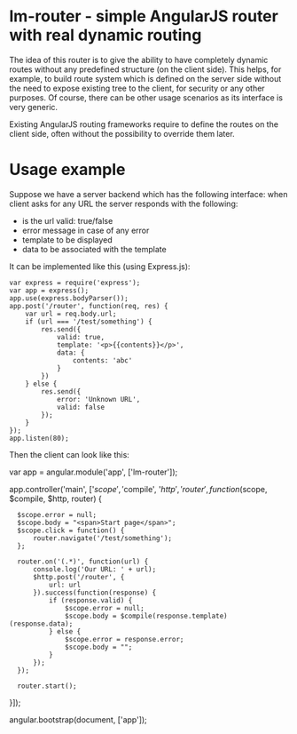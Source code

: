 # lm-router - simple AngularJS router with real dynamic routing

The idea of this router is to give the ability to have completely dynamic routes without any predefined structure (on the client side). This helps, for example, to build route system which is defined on the server side without the need to expose existing tree to the client, for security or any other purposes. Of course, there can be other usage scenarios as its interface is very generic.

Existing AngularJS routing frameworks require to define the routes on the client side, often without the possibility to override them later.

# Usage example

Suppose we have a server backend which has the following interface: when client asks for any URL the server responds with the following:
- is the url valid: true/false
- error message in case of any error
- template to be displayed
- data to be associated with the template

It can be implemented like this (using Express.js):

    var express = require('express');
    var app = express();
    app.use(express.bodyParser());
    app.post('/router', function(req, res) {
        var url = req.body.url;
        if (url === '/test/something') {
            res.send({
                valid: true,
                template: '<p>{{contents}}</p>',
                data: {
                    contents: 'abc'
                }
            })
        } else {
            res.send({
                error: 'Unknown URL',
                valid: false
            });
        }
    });
    app.listen(80);

Then the client can look like this:

  var app = angular.module('app', ['lm-router']);

  app.controller('main', ['$scope', '$compile', '$http', 'router', function($scope, $compile, $http, router) {

      $scope.error = null;
      $scope.body = "<span>Start page</span>";
      $scope.click = function() {
          router.navigate('/test/something');
      };

      router.on('(.*)', function(url) {
          console.log('Our URL: ' + url);
          $http.post('/router', {
              url: url
          }).success(function(response) {
              if (response.valid) {
                  $scope.error = null;
                  $scope.body = $compile(response.template)(response.data);
              } else {
                  $scope.error = response.error;
                  $scope.body = "";
              }
          });
      });

      router.start();

  }]);

  angular.bootstrap(document, ['app']);
